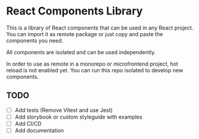 # React Components Library

This is a library of React components that can be used in any React project. You can import it as remote package or just copy and paste the components you need.

All components are isolated and can be used independently.

In order to use as remote in a monorepo or microfrontend project, hot reload is not enabled yet. You can run this repo isolated to develop new components.

## TODO

- [ ] Add tests (Remove Vitest and use Jest)
- [ ] Add storybook or custom styleguide with examples
- [ ] Add CI/CD
- [ ] Add documentation
